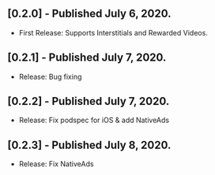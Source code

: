 ## [0.2.0] - Published July 6, 2020.

* First Release: Supports Interstitials and Rewarded Videos.

## [0.2.1] - Published July 7, 2020.

* Release: Bug fixing

## [0.2.2] - Published July 7, 2020.

* Release: Fix podspec for iOS & add NativeAds

## [0.2.3] - Published July 8, 2020.

* Release: Fix NativeAds
